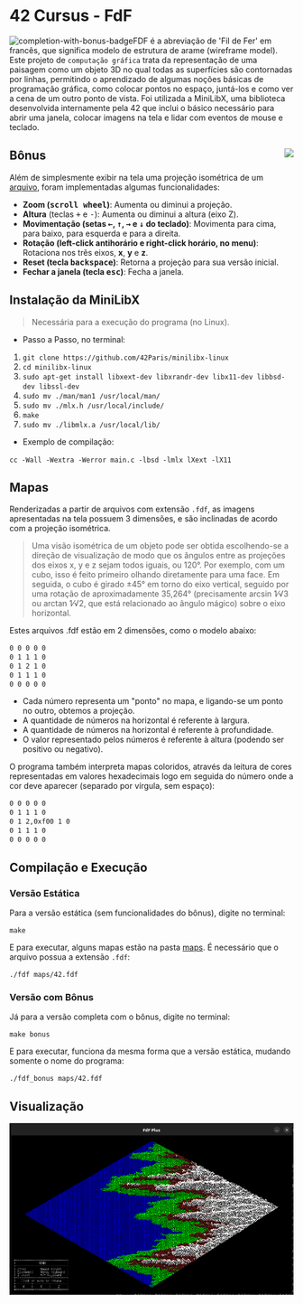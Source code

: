 # 42 Cursus - FdF

<img src="https://game.42sp.org.br/static/assets/achievements/fdfm.png" alt="completion-with-bonus-badge" align="left">

FDF é a abreviação de 'Fil de Fer' em francês, que significa modelo de estrutura de arame (wireframe model). Este projeto de `computação gráfica` trata da representação de uma paisagem como um objeto 3D no qual todas as superfícies são contornadas por linhas, permitindo o aprendizado de algumas noções básicas de programação gráfica, como colocar pontos no espaço, juntá-los e como ver a cena de um outro ponto de vista. Foi utilizada a MiniLibX, uma biblioteca desenvolvida internamente pela 42 que inclui o básico necessário para abrir uma janela, colocar imagens na tela e lidar com eventos de mouse e teclado.

## Bônus <img src="https://img.shields.io/badge/GRADE-115%2F100-green" align="right">

Além de simplesmente exibir na tela uma projeção isométrica de um [arquivo](./maps/42.fdf), foram implementadas algumas funcionalidades:

- **Zoom (<kbd>scroll wheel</kbd>)**: Aumenta ou diminui a projeção.
- **Altura** (teclas <kbd>+</kbd> e <kbd>-</kbd>): Aumenta ou diminui a altura (eixo Z).
- **Movimentação (setas <kbd>←</kbd>, <kbd>↑</kbd>, <kbd>→</kbd> e <kbd>↓</kbd> do teclado)**: Movimenta para cima, para baixo, para esquerda e para a direita.
- **Rotação (left-click antihorário e right-click horário, no menu)**: Rotaciona nos três eixos, **x**, **y** e **z**.
- **Reset (tecla <kbd>backspace</kbd>)**: Retorna a projeção para sua versão inicial.
- **Fechar a janela (tecla <kbd>esc</kbd>)**: Fecha a janela.

## Instalação da MiniLibX

> Necessária para a execução do programa (no Linux).

- Passo a Passo, no terminal:

1. `git clone https://github.com/42Paris/minilibx-linux`
2. `cd minilibx-linux`
3. `sudo apt-get install libxext-dev libxrandr-dev libx11-dev libbsd-dev libssl-dev`
4. `sudo mv ./man/man1 /usr/local/man/`
5. `sudo mv ./mlx.h /usr/local/include/`
6. `make`
7. `sudo mv ./libmlx.a /usr/local/lib/`

- Exemplo de compilação:

`cc -Wall -Wextra -Werror main.c -lbsd -lmlx lXext -lX11`

## Mapas

Renderizadas a partir de arquivos com extensão `.fdf`, as imagens apresentadas na tela possuem 3 dimensões, e são inclinadas de acordo com a projeção isométrica.

> Uma visão isométrica de um objeto pode ser obtida escolhendo-se a direção de visualização de modo que os ângulos entre as projeções dos eixos x, y e z sejam todos iguais, ou 120°. Por exemplo, com um cubo, isso é feito primeiro olhando diretamente para uma face. Em seguida, o cubo é girado ±45° em torno do eixo vertical, seguido por uma rotação de aproximadamente 35,264° (precisamente arcsin 1⁄√3 ou arctan 1⁄√2, que está relacionado ao ângulo mágico) sobre o eixo horizontal.

Estes arquivos .fdf estão em 2 dimensões, como o modelo abaixo:

```
0 0 0 0 0
0 1 1 1 0
0 1 2 1 0
0 1 1 1 0
0 0 0 0 0
```

- Cada número representa um "ponto" no mapa, e ligando-se um ponto no outro, obtemos a projeção.
- A quantidade de números na horizontal é referente à largura.
- A quantidade de números na horizontal é referente à profundidade.
- O valor representado pelos números é referente à altura (podendo ser positivo ou negativo).

O programa também interpreta mapas coloridos, através da leitura de cores representadas em valores hexadecimais logo em seguida do número onde a cor deve aparecer (separado por vírgula, sem espaço):

```
0 0 0 0 0
0 1 1 1 0
0 1 2,0xf00 1 0
0 1 1 1 0
0 0 0 0 0
```

## Compilação e Execução

### Versão Estática
Para a versão estática (sem funcionalidades do bônus), digite no terminal:

```
make
```

E para executar, alguns mapas estão na pasta [maps](./maps/). É necessário que o arquivo possua a extensão `.fdf`:

```
./fdf maps/42.fdf
```

### Versão com Bônus

Já para a versão completa com o bônus, digite no terminal:

```
make bonus
```

E para executar, funciona da mesma forma que a versão estática, mudando somente o nome do programa:

```
./fdf_bonus maps/42.fdf
```

## Visualização

<div align="center">

![t1.fdf](./info/t1.png)

</div>
